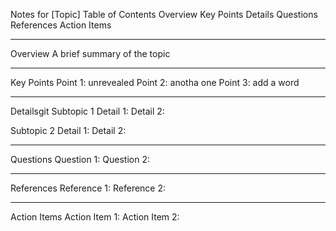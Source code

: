 Notes for [Topic]
Table of Contents
Overview
Key Points
Details
Questions
References
Action Items

---

Overview
A brief summary of the topic

---

Key Points
Point 1: unrevealed
Point 2: anotha one
Point 3: add a word

---

Detailsgit 
Subtopic 1
Detail 1:
Detail 2:

Subtopic 2
Detail 1:
Detail 2:

---

Questions
Question 1:
Question 2:

---

References
Reference 1:
Reference 2:

---

Action Items
Action Item 1:
Action Item 2:
